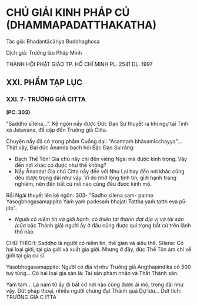# CHÚ GIẢI KINH PHÁP CÚ (DHAMMAPADATTHAKATHA)

Tác giả: Bhadantācāriya Buddhaghosa

Dịch giả: Trưởng lão Pháp Minh

THÀNH HỘI PHẬT GIÁO TP. HỒ CHÍ MINH
PL. 2541 DL. 1997

## XXI. PHẨM TẠP LỤC

### XXI. 7- TRƯỞNG GIẢ CITTA

**(PC. 303)**

"Saddho sīlena...".
Kệ ngôn nầy được Đức Đạo Sư thuyết ra khi ngự tại Tinh xá Jetavana, đề cập đến Trưởng giả
Citta.

Chuyện nầy đã có trong phẩm Cuồng dại: "Asamtaṁ bhāvamicchayya"... Thật vậy, Đại đức Ānanda bạch hỏi Bậc Đạo Sư rằng:

- Bạch Thế Tôn! Gia chủ nầy chỉ đến viếng Ngài mà được kỉnh trọng. Vậy đến nơi khác có được như thế không?
- Nầy Ānanda! Gia chủ Citta nầy đến với Như Lai hay đến nơi khác cũng đều được trọng đãi như vậy. Vì do nhờ lòng tịnh tín, giới hạnh trang nghiêm, nên đến bất cứ nơi nào cũng đều được kính mộ.

Rồi Ngài thuyết lên kệ ngôn: 303- "Sadho sīlena sam- panno
Yasogbhogasamappito
Yaṁ yaṁ padesaṁ bhajati
Tattha yaṁ tatth eva pū- jito".

- _Người có niềm tin và giới hạnh, có thiên tài thành đạt địa vị và tài sản (của_ bậc Thánh giả) người ấy ở đâu cũng được quí trọng bất cứ trên lãnh thổ nào.

CHÚ THÍCH:
Saddho là người có niềm tin, thế gian và siêu thế.
Sīlena: Có hai loại giới, tại gia giới và xuất gia giới. Nhưng ở đây, đức Thế Tôn ám chỉ về giới tại gia cư sĩ.

Yasobhogasamappito: Người có địa vị như Trưởng giả Angthapindika có 500 tuỳ tùng... Có hai loại gia sản là: Tài sản phàm nhân và Thất Thánh sản.

Yaṁ taṁ... Là nam tử ấy đi bất cứ nơi nào cũng được ái mộ, trọng đãi như vậy.
Dứt pháp thoại, nhiều người chứng đạt Thánh quả Dự lưu...
Dứt tích: TRƯỞNG GIẢ C ITTA
